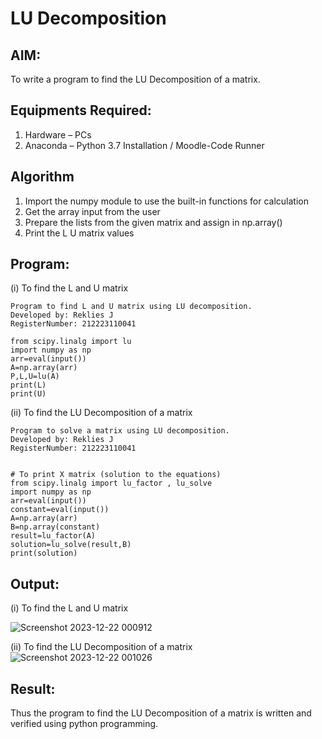 # LU Decomposition 

## AIM:
To write a program to find the LU Decomposition of a matrix.

## Equipments Required:
1. Hardware – PCs
2. Anaconda – Python 3.7 Installation / Moodle-Code Runner

## Algorithm
1. Import the numpy module to use the built-in functions for calculation
2. Get the array input from the user
3. Prepare the lists from the given matrix and assign in np.array()
4. Print the L U matrix values

## Program:
(i) To find the L and U matrix
```
Program to find L and U matrix using LU decomposition.
Developed by: Reklies J
RegisterNumber: 212223110041

from scipy.linalg import lu
import numpy as np
arr=eval(input())
A=np.array(arr)
P,L,U=lu(A)
print(L)
print(U)
```
(ii) To find the LU Decomposition of a matrix
```
Program to solve a matrix using LU decomposition.
Developed by: Reklies J
RegisterNumber: 212223110041


# To print X matrix (solution to the equations)
from scipy.linalg import lu_factor , lu_solve
import numpy as np
arr=eval(input())
constant=eval(input())
A=np.array(arr)
B=np.array(constant)
result=lu_factor(A)
solution=lu_solve(result,B)
print(solution)

```

## Output:
(i) To find the L and U matrix

![Screenshot 2023-12-22 000912](https://github.com/AkilaMohan/LU-Decomposition/assets/147139232/b17cf6d9-2590-4d1d-ac93-98c93d0f999b)



(ii) To find the LU Decomposition of a matrix
![Screenshot 2023-12-22 001026](https://github.com/AkilaMohan/LU-Decomposition/assets/147139232/a3f4636e-2b12-4bd6-b648-1d581b86312a)


## Result:
Thus the program to find the LU Decomposition of a matrix is written and verified using python programming.


